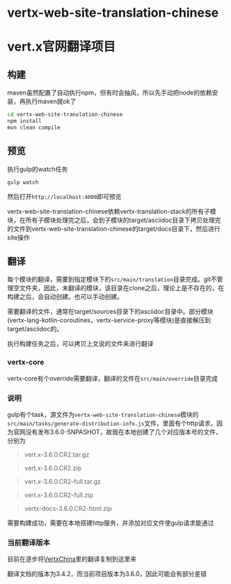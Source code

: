 # vertx-web-site-translation-chinese

# vert.x官网翻译项目 

## 构建

maven虽然配置了自动执行npm，但有时会抽风，所以先手动把node的依赖安装，再执行maven就ok了
```bash
cd vertx-web-site-translation-chinese
npm install
mvn clean compile
```

## 预览

执行gulp的watch任务
```bash
gulp watch
```
然后打开`http://localhost:4000`即可预览

vertx-web-site-translation-chinese依赖vertx-translation-stack的所有子模块，在所有子模块处理完之后，会到子模块的target/asciidoc目录下拷贝处理完的文件到vertx-web-site-translation-chinese的target/docs目录下，然后进行site操作

## 翻译

每个模块的翻译，需要到指定模块下的`src/main/translation`目录完成。git不管理空文件夹，因此，未翻译的模块，该目录在clone之后，理论上是不存在的，在构建之后，会自动创建。也可以手动创建。

需要翻译的文件，通常在target/sources目录下的asciidoc目录中。部分模块(vertx-lang-kotlin-coroutines，vertx-service-proxy等模块)是直接解压到target/asciidoc的。

执行构建任务之后，可以拷贝上文说的文件来进行翻译

### vertx-core

vertx-core有个override需要翻译，翻译的文件在`src/main/override`目录完成

### 说明

gulp有个task，源文件为`vertx-web-site-translation-chinese`模块的`src/main/tasks/generate-distribution-info.js`文件，里面有个http请求，因为官网没有发布3.6.0-SNPASHOT，故我在本地创建了几个对应版本号的文件，分别为
>vert.x-3.6.0.CR2.tar.gz

>vert.x-3.6.0.CR2.zip

>vert.x-3.6.0.CR2-full.tar.gz

>vert.x-3.6.0.CR2-full.zip

>vertx-docs-3.6.0.CR2-html.zip

需要构建成功，需要在本地搭建http服务，并添加对应文件使gulp请求能通过

### 当前翻译版本

目前在逐步将[VertxChina](https://github.com/VertxChina/vertx-translation-chinese)里的翻译复制到这里来

翻译文档的版本为3.4.2，而当前项目版本为3.6.0，因此可能会有部分差错
